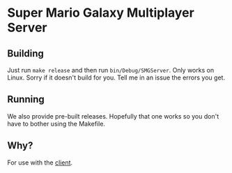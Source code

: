 # Super Mario Galaxy Multiplayer Server

## Building
Just run `make release` and then run `bin/Debug/SMGServer`. Only works on Linux. Sorry if it doesn't build for you. Tell me in an issue the errors you get.    

## Running
We also provide pre-built releases. Hopefully that one works so you don't have to bother 
using the Makefile.

## Why?
For use with the [client](https://github.com/Headpenguin/SMGNetworkMultiplayer).
